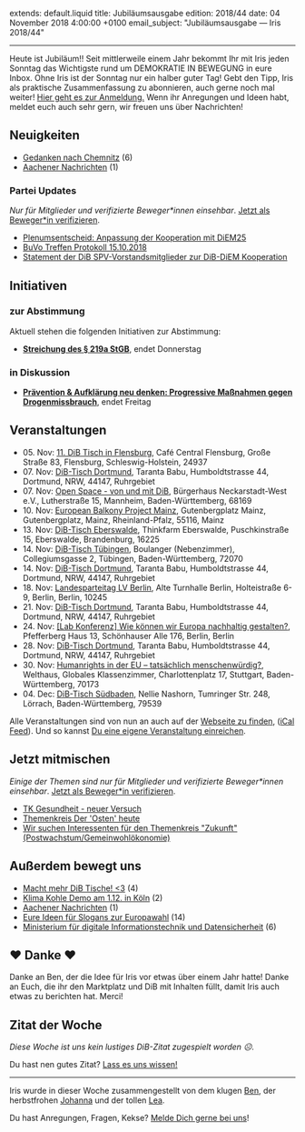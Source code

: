 extends: default.liquid
title: Jubiläumsausgabe
edition: 2018/44
date: 04 November 2018 4:00:00 +0100
email_subject: "Jubiläumsausgabe — Iris 2018/44"

---
Heute ist Jubiläum!! Seit mittlerweile einem Jahr bekommt Ihr mit Iris jeden Sonntag das Wichtigste rund um DEMOKRATIE IN BEWEGUNG in eure Inbox. Ohne Iris ist der Sonntag nur ein halber guter Tag! Gebt den Tipp, Iris als praktische Zusammenfassung zu abonnieren, auch gerne noch mal weiter! [Hier geht es zur Anmeldung.](https://iris.dib.de/) Wenn ihr Anregungen und Ideen habt, meldet euch auch sehr gern, wir freuen uns über Nachrichten! 

## Neuigkeiten

 - [Gedanken nach Chemnitz](https://marktplatz.dib.de/t/gedanken-nach-chemnitz/26291) (6)
 - [Aachener Nachrichten](https://marktplatz.dib.de/t/aachener-nachrichten/26232) (1)

### Partei Updates

_Nur für Mitglieder und verifizierte Beweger\*innen einsehbar_. [Jetzt als Beweger\*in verifizieren](https://dib.de/bewegerin-werden/).

 - [Plenumsentscheid: Anpassung der Kooperation mit DiEM25](https://marktplatz.dib.de/t/plenumsentscheid-anpassung-der-kooperation-mit-diem25/26102)
 - [BuVo Treffen Protokoll 15.10.2018](https://marktplatz.dib.de/t/buvo-treffen-protokoll-15-10-2018/25916)
 - [Statement der DiB SPV-Vorstandsmitglieder zur DiB-DiEM Kooperation](https://marktplatz.dib.de/t/statement-der-dib-spv-vorstandsmitglieder-zur-dib-diem-kooperation/25846)

## Initiativen

### zur Abstimmung
Aktuell stehen die folgenden Initiativen zur Abstimmung:

 - **[Streichung des § 219a StGB](https://abstimmen.dib.de/initiative/202-streichung-des-219a-stgb)**, endet Donnerstag

### in Diskussion
 - **[Prävention & Aufklärung neu denken: Progressive Maßnahmen gegen Drogenmissbrauch](https://abstimmen.dib.de/initiative/204-pravention-aufklarung-neu-denken-progressive-manahmen-gegen-drogenmissbrauch)**, endet Freitag


## Veranstaltungen

 - 05.&nbsp;Nov: [11. DiB Tisch in Flensburg](https://dib.de/veranstaltungen/8326/), Café Central Flensburg, Große Straße 83, Flensburg, Schleswig-Holstein, 24937
 - 07.&nbsp;Nov: [DiB-Tisch Dortmund](https://dib.de/veranstaltungen/dib-tisch-dortmund-2018-11-07/), Taranta Babu, Humboldtstrasse 44, Dortmund, NRW, 44147, Ruhrgebiet
 - 07.&nbsp;Nov: [Open Space - von und mit DiB](https://dib.de/veranstaltungen/open-space-von-und-mit-dib/), Bürgerhaus Neckarstadt-West e.V., Lutherstraße 15, Mannheim, Baden-Württemberg, 68169
 - 10.&nbsp;Nov: [European Balkony Project Mainz](https://dib.de/veranstaltungen/european-balkony-project-mainz/), Gutenbergplatz Mainz, Gutenbergplatz, Mainz, Rheinland-Pfalz, 55116, Mainz
 - 13.&nbsp;Nov: [DiB-Tisch Eberswalde](https://dib.de/veranstaltungen/dib-tisch-eberswalde/), Thinkfarm Eberswalde, Puschkinstraße 15, Eberswalde, Brandenburg, 16225
 - 14.&nbsp;Nov: [DiB-Tisch Tübingen](https://dib.de/veranstaltungen/dib-tisch-tuebingen-2/), Boulanger (Nebenzimmer), Collegiumsgasse 2, Tübingen, Baden-Württemberg, 72070
 - 14.&nbsp;Nov: [DiB-Tisch Dortmund](https://dib.de/veranstaltungen/dib-tisch-dortmund-2018-11-14/), Taranta Babu, Humboldtstrasse 44, Dortmund, NRW, 44147, Ruhrgebiet
 - 18.&nbsp;Nov: [Landesparteitag LV Berlin](https://dib.de/veranstaltungen/landesparteitag-lv-berlin/), Alte Turnhalle Berlin, Holteistraße 6-9, Berlin, Berlin, 10245
 - 21.&nbsp;Nov: [DiB-Tisch Dortmund](https://dib.de/veranstaltungen/dib-tisch-dortmund-2018-11-21/), Taranta Babu, Humboldtstrasse 44, Dortmund, NRW, 44147, Ruhrgebiet
 - 24.&nbsp;Nov: [[Lab Konferenz] Wie können wir Europa nachhaltig gestalten?](https://dib.de/veranstaltungen/lab-konferenz-nachhaltigkeit/), Pfefferberg Haus 13, Schönhauser Alle 176, Berlin, Berlin
 - 28.&nbsp;Nov: [DiB-Tisch Dortmund](https://dib.de/veranstaltungen/dib-tisch-dortmund-2018-11-28/), Taranta Babu, Humboldtstrasse 44, Dortmund, NRW, 44147, Ruhrgebiet
 - 30.&nbsp;Nov: [Humanrights in der EU – tatsächlich menschenwürdig?](https://dib.de/veranstaltungen/humanrights-in-der-eu-tatsaechlich-menschenwuerdig/), Welthaus, Globales Klassenzimmer, Charlottenplatz 17, Stuttgart, Baden-Württemberg, 70173
 - 04.&nbsp;Dec: [DiB-Tisch Südbaden](https://dib.de/veranstaltungen/dib-tisch-suedbaden/), Nellie Nashorn, Tumringer Str. 248, Lörrach, Baden-Württemberg, 79539


Alle Veranstaltungen sind von nun an auch auf der [Webseite zu finden](https://dib.de/veranstaltungen/), ([iCal Feed](https://dib.de/?ical=1)). Und so kannst [Du eine eigene Veranstaltung einreichen](https://marktplatz.dib.de/t/eine-veranstaltung-auf-der-webseite-einreichen/21379).

## Jetzt mitmischen

_Einige der Themen sind nur für Mitglieder und verifizierte Beweger\*innen einsehbar_. [Jetzt als Beweger\*in verifizieren](https://dib.de/bewegerin-werden/).

 - [TK Gesundheit - neuer Versuch](https://marktplatz.dib.de/t/tk-gesundheit-neuer-versuch/25186)
 - [Themenkreis Der 'Osten' heute](https://marktplatz.dib.de/t/themenkreis-der-osten-heute/20162)
 - [Wir suchen Interessenten für den Themenkreis "Zukunft" (Postwachstum/Gemeinwohlökonomie)](https://marktplatz.dib.de/t/wir-suchen-interessenten-fuer-den-themenkreis-zukunft-postwachstum-gemeinwohloekonomie/16439)

## Außerdem bewegt uns

 - [Macht mehr DiB Tische! &lt;3](https://marktplatz.dib.de/t/macht-mehr-dib-tische-3/26142) (4)
 - [Klima Kohle Demo am 1.12. in Köln](https://marktplatz.dib.de/t/klima-kohle-demo-am-1-12-in-koeln/26284) (2)
 - [Aachener Nachrichten](https://marktplatz.dib.de/t/aachener-nachrichten/26232) (1)
 - [Eure Ideen für Slogans zur Europawahl](https://marktplatz.dib.de/t/eure-ideen-fuer-slogans-zur-europawahl/26308) (14)
 - [Ministerium für digitale Informationstechnik und Datensicherheit](https://marktplatz.dib.de/t/ministerium-fuer-digitale-informationstechnik-und-datensicherheit/26272) (6)

## ❤️ Danke ❤️
Danke an Ben, der die Idee für Iris vor etwas über einem Jahr hatte! Danke an Euch, die ihr den Marktplatz und DiB mit Inhalten füllt, damit Iris auch etwas zu berichten hat. Merci!

## Zitat der Woche
_Diese Woche ist uns kein lustiges DiB-Zitat zugespielt worden ☹._

Du hast nen gutes Zitat? [Lass es uns wissen!](https://marktplatz.dib.de/t/lustige-dib-zitate/10175)


---

Iris wurde in dieser Woche zusammengestellt von dem klugen [Ben](https://marktplatz.dib.de/u/Ben/), der herbstfrohen [Johanna](https://marktplatz.dib.de/u/Johanna/) und der tollen [Lea](https://marktplatz.dib.de/u/Leia/).

Du hast Anregungen, Fragen, Kekse? [Melde Dich gerne bei uns](https://marktplatz.dib.de/t/neu-iris-die-woechtliche-zusammenfasssung-zum-sonntagsbrunch/10990)!

